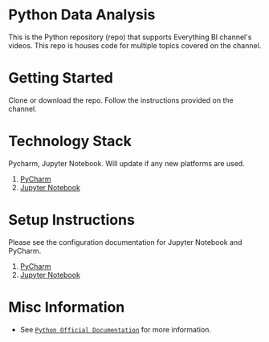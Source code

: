 # Python Data Analysis
This is the Python repository (repo) that supports Everything BI channel's videos. This repo is houses code for multiple topics covered on the channel. 

# Getting Started

Clone or download the repo. Follow the instructions provided on the channel. 

# Technology Stack

Pycharm, Jupyter Notebook. Will update if any new platforms are used.

1. [PyCharm](https://www.jetbrains.com/pycharm/)
2. [Jupyter Notebook](https://jupyter.org/)

# Setup Instructions

Please see the configuration documentation for Jupyter Notebook and PyCharm.
1. [PyCharm](https://www.jetbrains.com/pycharm/)
2. [Jupyter Notebook](https://jupyter.org/)


# Misc Information
- See [`Python Official Documentation`](https://www.python.org/) for more information.
